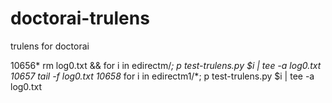 # doctorai-trulens
trulens for doctorai

10656* rm log0.txt && for i in edirectm/*; p test-trulens.py $i | tee -a log0.txt
10657  tail -f log0.txt
10658* for i in edirectm1/*; p test-trulens.py $i | tee -a log0.txt

